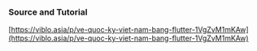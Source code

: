 ### Source and Tutorial

[https://viblo.asia/p/ve-quoc-ky-viet-nam-bang-flutter-1VgZvM1mKAw](https://viblo.asia/p/ve-quoc-ky-viet-nam-bang-flutter-1VgZvM1mKAw)
